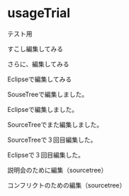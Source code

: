 # usageTrial
テスト用

すこし編集してみる

さらに、編集してみる

Eclipseで編集してみる

SouseTreeで編集しました。


Eclipseで編集しました。

SourceTreeでまた編集しました。


SourceTreeで３回目編集した。

Eclipseで３回目編集した。

説明会のために編集（sourcetree）

コンフリクトのための編集（sourcetree）
